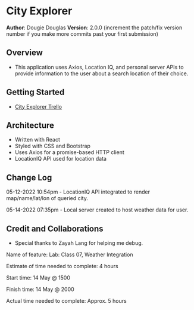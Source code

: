 # City Explorer

**Author**: Dougie Douglas
**Version**: 2.0.0 (increment the patch/fix version number if you make more commits past your first submission)

## Overview

- This application uses Axios, Location IQ, and personal server APIs to provide information to the user about a search location of their choice.

## Getting Started

- [City Explorer Trello](https://trello.com/b/KN8qGMon/dougies-city-explorer)

## Architecture

- Written with React
- Styled with CSS and Bootstrap
- Uses Axios for a promise-based HTTP client
- LocationIQ API used for location data

## Change Log

05-12-2022 10:54pm -
LocationIQ API integrated to render map/name/lat/lon of queried city.

05-14-2022 07:35pm -
Local server created to host weather data for user.

## Credit and Collaborations

- Special thanks to Zayah Lang for helping me debug.

Name of feature: Lab: Class 07, Weather Integration

Estimate of time needed to complete: 4 hours

Start time: 14 May @ 1500

Finish time: 14 May @ 2000

Actual time needed to complete: Approx. 5 hours
